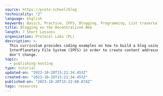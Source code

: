 ```yaml
---
source: https://proto.school/blog
technicality: "2"
language: English
keywords: Basics, Practice, IPFS, Blogging, Programming, List traversal IPFS DAG API
title: Blogging on the Decentralized Web
length: 7 Short Lessons
organization: Protocol Labs (PL)
description: >-
  This curriculum provides coding examples on how to build a blog using the
  InterPlanetary File System (IPFS) in order to create content addresses that
  don't change.
topic:
  - publishing-hosting
type: tutorial
updated-on: "2023-10-20T15:21:34.453Z"
created-on: "2023-10-20T15:21:34.453Z"
published-on: "2023-10-20T15:22:08.074Z"
tags: resources
---
```

